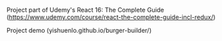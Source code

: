 Project part of Udemy's React 16: The Complete Guide (https://www.udemy.com/course/react-the-complete-guide-incl-redux/)

Project demo (yishuenlo.github.io/burger-builder/)
